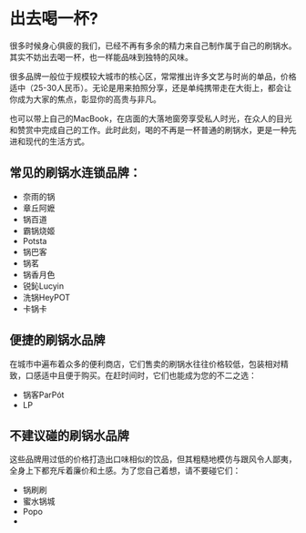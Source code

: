 # 出去喝一杯?

很多时候身心俱疲的我们，已经不再有多余的精力来自己制作属于自己的刷锅水。其实不妨出去喝一杯，也一样能品味到独特的风味。

很多品牌一般位于规模较大城市的核心区，常常推出许多文艺与时尚的单品，价格适中（25-30人民币）。无论是用来拍照分享，还是单纯携带走在大街上，都会让你成为大家的焦点，彰显你的高贵与非凡。

也可以带上自己的MacBook，在店面的大落地窗旁享受私人时光，在众人的目光和赞赏中完成自己的工作。此时此刻，喝的不再是一杯普通的刷锅水，更是一种先进和现代的生活方式。

## 常见的刷锅水连锁品牌：

- 奈雨的锅
- 章丘阿嬷
- 锅百道
- 霸锅烧姬
- Potsta
- 锅巴客
- 锅茗
- 锅香月色
- 锐鈊Lucyin
- 洗锅HeyPOT
- 卡锅卡

## 便捷的刷锅水品牌

在城市中遍布着众多的便利商店，它们售卖的刷锅水往往价格较低，包装相对精致，口感适中且便于购买。在赶时间时，它们也能成为您的不二之选：

- 锅客ParPót
- LP

## 不建议碰的刷锅水品牌

这些品牌用过低的价格打造出口味相似的饮品，但其粗糙地模仿与跟风令人鄙夷，全身上下都充斥着廉价和土感。为了您自己着想，请不要碰它们：

- 锅刷刷
- 蜜水锅城
- Popo
- 
